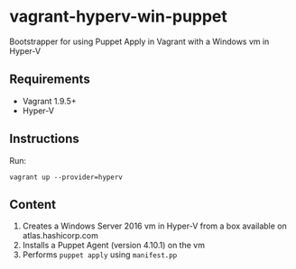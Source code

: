vagrant-hyperv-win-puppet
=========================

Bootstrapper for using Puppet Apply in Vagrant with a Windows vm in Hyper-V

Requirements
------------

 - Vagrant 1.9.5+
 - Hyper-V

Instructions
------------

Run:

    vagrant up --provider=hyperv

Content
-------

 1. Creates a Windows Server 2016 vm in Hyper-V from a box available on atlas.hashicorp.com
 2. Installs a Puppet Agent (version 4.10.1) on the vm
 3. Performs `puppet apply` using `manifest.pp`


